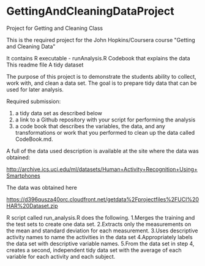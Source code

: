 # GettingAndCleaningDataProject
Project for Getting and Cleaning Class


This is the required project for the John Hopkins/Coursera course "Getting and Cleaning Data"

It contains
    R executable - runAnalysis.R
    Codebook that explains the data
    This readme file
    A tidy dataset

The purpose of this project is to demonstrate the students ability to collect, work with, and clean a data set. The goal is to prepare tidy data that can be used for later analysis. 

Required submission:
  1) a tidy data set as described below 
  2) a link to a Github repository with your script for performing the analysis 
  3) a code book that describes the variables, the data, and any transformations or work that you performed to clean up the data           called CodeBook.md.  

 A full of the data used description is available at the site where the data was obtained:

http://archive.ics.uci.edu/ml/datasets/Human+Activity+Recognition+Using+Smartphones 

The data was obtained here

https://d396qusza40orc.cloudfront.net/getdata%2Fprojectfiles%2FUCI%20HAR%20Dataset.zip 

 R script called run_analysis.R  does the following. 
1.Merges the training and the test sets to create one data set.
2.Extracts only the measurements on the mean and standard deviation for each measurement. 
3.Uses descriptive activity names to name the activities in the data set
4.Appropriately labels the data set with descriptive variable names. 
5.From the data set in step 4, creates a second, independent tidy data set with the average of each variable for each activity and each subject.
